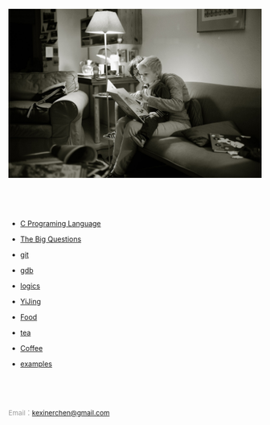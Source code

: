 
![reading](https://raw.githubusercontent.com/kexinerchen/kexinerchen.github.io/master/_posts/assets/reading.jpg)

<br>
<br>
<br>


- [C Programing Language](_posts/2020-04-11-c_programing_language.md)

- [The Big Questions](_posts/2020-04-15-big_questions.md)

- [git](_posts/2020-04-11-git.md)

- [gdb](_posts/2020-04-11-gdb.md)

- [logics](_posts/2020-07-31-logics.md)

- [YiJing](_posts/2020-09-07-yijing.md)

- [Food](_posts/2020-09-11-food.md)

- [tea](_posts/2020-08-08-tea.md)

- [Coffee](_posts/2020-09-12-coffee.md)

- [examples](_posts/2020-04-11-examples.md)


<br>
<br>
<br>

<span style="color:#999999; font-size:10pt"> Email：kexinerchen@gmail.com </span>

<br>
